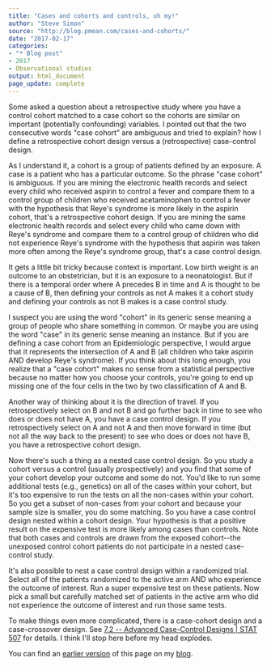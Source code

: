 ```yaml
---
title: "Cases and cohorts and controls, oh my!"
author: "Steve Simon"
source: "http://blog.pmean.com/cases-and-cohorts/"
date: "2017-02-17"
categories:
- "* Blog post"
- 2017
- Observational studies
output: html_document
page_update: complete
---
```


Some asked a question about a retrospective study where you have a control cohort matched to a case cohort so the cohorts are similar on important (potentially confounding) variables. I pointed out that the two consecutive words "case cohort" are ambiguous and tried to explain? how I define a retrospective cohort design versus a (retrospective) case-control design.

<!---More--->

As I understand it, a cohort is a group of patients defined by an exposure. A case is a patient who has a particular outcome. So the phrase "case cohort" is ambiguous. If you are mining the electronic health records and select every child who received aspirin to control a fever and compare them to a control group of children who received acetaminophen to control a fever with the hypothesis that Reye's syndrome is more likely in the aspirin cohort, that's a retrospective cohort design. If you are mining the same electronic health records and select every child who came down with Reye's syndrome and compare them to a control group of children who did not experience Reye's syndrome with the hypothesis that aspirin was taken more often among the Reye's syndrome group, that's a case control design.

It gets a little bit tricky because context is important. Low birth weight is an outcome to an obstetrician, but it is an exposure to a neonatologist. But if there is a temporal order where A precedes B in time and A is thought to be a cause of B, then defining your controls as not A makes it a cohort study and defining your controls as not B makes is a case control study.

I suspect you are using the word "cohort" in its generic sense meaning a group of people who share something in common. Or maybe you are using the word "case" in its generic sense meaning an instance. But if you are defining a case cohort from an Epidemiologic perspective, I would argue that it represents the intersection of A and B (all children who take aspirin AND develop Reye's syndrome). If you think about this long enough, you realize that a "case cohort" makes no sense from a statistical perspective because no matter how you choose your controls, you're going to end up missing one of the four cells in the two by two classification of A and B.

Another way of thinking about it is the direction of travel. If you retrospectively select on B and not B and go further back in time to see who does or does not have A, you have a case control design. If you retrospectively select on A and not A and then move forward in time (but not all the way back to the present) to see who does or does not have B, you have a retrospective cohort design.

Now there's such a thing as a nested case control design. So you study a cohort versus a control (usually prospectively) and you find that some of your cohort develop your outcome and some do not. You'd like to run some additional tests (e.g., genetics) on all of the cases within your cohort, but it's too expensive to run the tests on all the non-cases within your cohort. So you get a subset of non-cases from your cohort and because your sample size is smaller, you do some matching. So you have a case control design nested within a cohort design. Your hypothesis is that a positive result on the expensive test is more likely among cases than controls. Note that both cases and controls are drawn from the exposed cohort--the unexposed control cohort patients do not participate in a nested case-control study.

It's also possible to nest a case control design within a randomized trial. Select all of the patients randomized to the active arm AND who experience the outcome of interest. Run a super expensive test on these patients. Now pick a small but carefully matched set of patients in the active arm who did not experience the outcome of interest and run those same tests.

To make things even more complicated, there is a case-cohort design and a case-crossover design. See [7.2 -- Advanced Case-Control Designs \| STAT 507][psu1] for details. I think I'll stop here before my head explodes.

You can find an [earlier version][sim1] of this page on my [blog][sim2].

[sim1]: http://blog.pmean.com/cases-and-cohorts/
[sim2]: http://blog.pmean.com

[psu1]: https://onlinecourses.science.psu.edu/stat507/node/49
